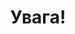 ﻿---
title: Увага!
---

<pdf src="касетні снаряди.pdf"></pdf>
<br/>
<pdf src="фосфорні боєприпаси.pdf"></pdf>